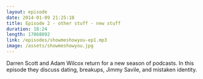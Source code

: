 ```yaml
---
layout: episode
date: 2014-01-09 21:25:18
title: Episode 2 - other stuff - new stuff
duration: 18:24
length: 17068092
link: /episodes/showmeshowyou-ep1.mp3
image: /assets/showmeshowyou.jpg
---
```


Darren Scott and Adam Wilcox return for a new season of podcasts. In this episode they discuss dating, breakups, Jimmy Savile, and mistaken identity.

<!-- For episodes with music attribute wih the following line:

 # Music Credits &mdash; [Warm Beer and Cold Women - Tom Waits](https://itunes.apple.com/gb/album/warm-beer-and-cold-women/id285472927?i=285473034)

-->

